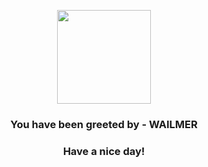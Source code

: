 <p align="center">
            <img src="https://raw.githubusercontent.com/PokeAPI/sprites/master/sprites/pokemon/320.png" width="150" height="150">
          </p>
          <h3 align="center">You have been greeted by - <b>WAILMER</b></h3>
          <h3 align="center">Have a nice day!</h3>
